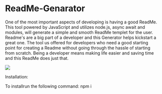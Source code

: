 # ReadMe-Genarator
One of the most important aspects of developing is having a good ReadMe. This tool powered by JavaScript and utilizes node.js, async await and modules, will generate a simple and smooth ReadMe templet for the user. Readme's are a big part of a developer and this Generator helps kickstart  a great one. The tool us offered for developers who need a good starting point for creating a Readme without going through the hassle of starting from scratch. Being a developer means making life easier and saving time and this ReadMe does just that. 


![](demo.gif)


Installation:

To installrun the following command: npm i
